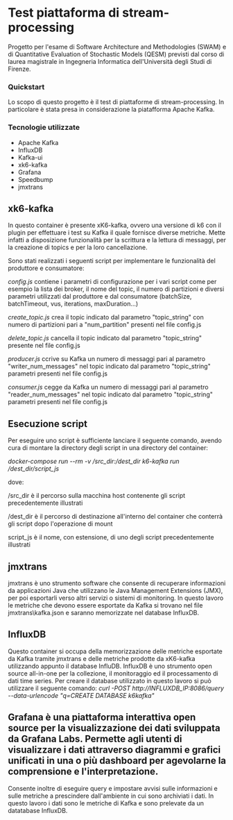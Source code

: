 # Test piattaforma di stream-processing 
Progetto per l'esame di Software Architecture and Methodologies (SWAM) e di Quantitative Evaluation of Stochastic Models (QESM) previsti dal corso di laurea magistrale in Ingegneria Informatica dell'Università degli Studi di Firenze.

### Quickstart
Lo scopo di questo progetto è il test di piattaforme di stream-processing.
In particolare è stata presa in considerazione la piatafforma Apache Kafka.

### Tecnologie utilizzate
- Apache Kafka
- InfluxDB
- Kafka-ui
- xk6-kafka
- Grafana
- Speedbump
- jmxtrans

## xk6-kafka
In questo container è presente xK6-kafka, ovvero una versione di k6 con il plugin per
effettuare i test su Kafka il quale fornisce diverse metriche. Mette infatti a disposizione funzionalità
per la scrittura e la lettura di messaggi, per la creazione di topics e per la loro cancellazione.

Sono stati realizzati i seguenti script per implementare le funzionalità del produttore e consumatore:

_config.js_
contiene i parametri di configurazione per i vari script come per esempio la lista dei broker, il nome del topic, il numero di partizioni e diversi parametri utilizzati dal produttore e dal consumatore (batchSize, batchTimeout, vus, iterations, maxDuration...)

_create_topic.js_
crea il topic indicato dal parametro "topic_string" con numero di partizioni pari a  "num_partition" presenti nel file config.js

_delete_topic.js_
cancella il topic indicato dal parametro "topic_string" presente nel file config.js

_producer.js_
ccrive su Kafka un numero di messaggi pari al parametro "writer_num_messages" nel topic indicato dal parametro "topic_string" parametri presenti nel file config.js

_consumer.js_
cegge da Kafka un numero di messaggi pari al parametro "reader_num_messages" nel topic indicato dal parametro "topic_string" parametri presenti nel file config.js


## Esecuzione script
Per eseguire uno script è sufficiente lanciare il seguente comando, avendo cura di montare la directory degli script in una directory del container:

_docker-compose run --rm -v /src_dir:/dest_dir k6-kafka run /dest_dir/script_js_

dove:

/src_dir  è il percorso sulla macchina host contenente gli script precedentemente illustrati

/dest_dir è il percorso di destinazione all'interno del container che conterrà gli script dopo l'operazione di mount

script_js è il nome, con estensione, di uno degli script precedentemente illustrati

## jmxtrans
jmxtrans è uno strumento software che consente di recuperare informazioni da applicazioni Java che utilizzano le Java Management Extensions (JMX), per poi esportarli verso altri servizi o sistemi di monitoring.
In questo lavoro le metriche che devono essere esportate da Kafka si trovano nel file jmxtrans\kafka.json e saranno memorizzate nel database InfluxDB.

## InfluxDB
Questo container si occupa della memorizzazione delle metriche esportate da Kafka tramite jmxtrans e delle metriche prodotte da xK6-kafka utilizzando appunto il database InfluDB.
InfluxDB è uno strumento open source all-in-one per la collezione, il monitoraggio ed il processamento di dati time series.
Per creare il database utilizzato in questo lavoro si può utilizzare il seguente comando:
_curl -POST http://INFLUXDB_IP:8086/query --data-urlencode "q=CREATE DATABASE k6kafka"_

## Grafana è una piattaforma interattiva open source per la visualizzazione dei dati sviluppata da Grafana Labs. Permette agli utenti di visualizzare i dati attraverso diagrammi e grafici unificati in una o più dashboard  per agevolarne la comprensione e l'interpretazione.
Consente inoltre di eseguire query e impostare avvisi sulle informazioni e sulle metriche a prescindere dall'ambiente in cui sono archiviati i dati.
In questo lavoro i dati sono le metriche di Kafka e sono prelevate da un datatabase InfluxDB.
